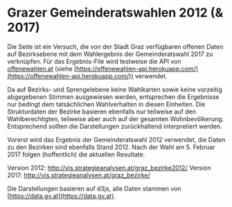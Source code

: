 # Grazer Gemeinderatswahlen 2012 (& 2017)

Die Seite ist ein Versuch, die von der Stadt Graz verfügbaren offenen Daten auf Bezirksebene mit dem Wahlergebnis der Gemeinderatswahl 2017 zu verknüpfen. Für das Ergebnis-File wird testweise die API von [offenewahlen.at](http://offenewahlen.at) (siehe [https://offenewahlen-api.herokuapp.com/](https://offenewahlen-api.herokuapp.com/)) verwendet.

Da auf Bezirks- und Sprengelebene keine Wahlkarten sowie keine vorzeitig abgegebenen Stimmen ausgewiesen werden, entsprechen die Ergebnisse nur bedingt dem tatsächlichen Wahlverhalten in diesen Einheiten. Die Strukturdaten der Bezirke basieren ebenfalls nur teilweise auf den Wahlberechtigten, teilweise aber auch auf der gesamten Wohnbevölkerung. Entsprechend sollten die Darstellungen zurückhaltend interpretiert werden.

Vorerst wird das Ergebnis der Gemeinderatswahl 2012 verwendet, die Daten zu den Bezirken sind ebenfalls Stand 2012. Nach der Wahl am 5. Februar 2017 folgen (hoffentlich) die aktuellen Resultate.

Version 2012: http://vis.strategieanalysen.at/graz_bezirke2012/
Version 2017: http://vis.strategieanalysen.at/graz_bezirke/

Die Darstellungen basieren auf d3js, alle Daten stammen von [https://data.gv.at](https://data.gv.at).
